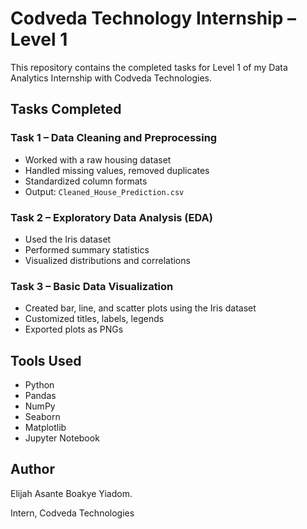 # Codveda Technology Internship – Level 1

This repository contains the completed tasks for Level 1 of my Data Analytics Internship with Codveda Technologies.


## Tasks Completed

### Task 1 – Data Cleaning and Preprocessing
- Worked with a raw housing dataset
- Handled missing values, removed duplicates
- Standardized column formats
- Output: `Cleaned_House_Prediction.csv`

### Task 2 – Exploratory Data Analysis (EDA)
- Used the Iris dataset
- Performed summary statistics
- Visualized distributions and correlations

### Task 3 – Basic Data Visualization
- Created bar, line, and scatter plots using the Iris dataset
- Customized titles, labels, legends
- Exported plots as PNGs


## Tools Used
- Python
- Pandas
- NumPy
- Seaborn
- Matplotlib
- Jupyter Notebook



## Author
Elijah Asante Boakye Yiadom.

Intern, Codveda Technologies
